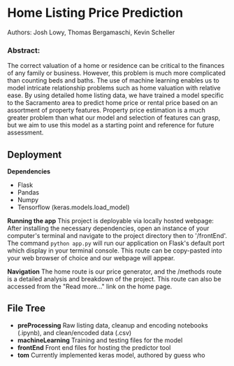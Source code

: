 # Home Listing Price Prediction
Authors: Josh Lowy, Thomas Bergamaschi, Kevin Scheller

### Abstract:
The correct valuation of a home or residence can be critical to the finances of any family or business.  However, this problem is much
more complicated than counting beds and baths.  The use of machine learning enables us to model intricate relationship problems such
as home valuation with relative ease.  By using detailed home listing data, we have trained a model specific to the Sacramento area to
predict home price or rental price based on an assortment of property features.  Property price estimation is a much greater problem
than what our model and selection of features can grasp, but we aim to use this model as a starting point and reference for future
assessment.

## Deployment
**Dependencies**
- Flask
- Pandas
- Numpy
- Tensorflow (keras.models.load_model)

**Running the app**
This project is deployable via locally hosted webpage:
  After installing the necessary dependencies, open an instance of your computer's terminal and navigate to the project directory then to '/frontEnd'.  The command `python app.py` will run our application on Flask's default port which display in your terminal console.  This route can be copy-pasted into your web browser of choice and our webpage will appear.
  
 **Navigation**
The home route is our price generator, and the /methods route is a detailed analysis and breakdown of the project.  This route can also be accessed from the "Read more..." link on the home page.

## File Tree
- **preProcessing**
  Raw listing data, cleanup and encoding notebooks (.ipynb), and clean/encoded data (.csv)
- **machineLearning**
  Training and testing files for the model
- **frontEnd**
  Front end files for hosting the predictor tool
- **tom**
  Currently implemented keras model, authored by guess who
